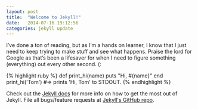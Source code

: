 ```yaml
---
layout: post
title:  "Welcome to Jekyll!"
date:   2014-07-16 19:12:56
categories: jekyll update
---
```



I’ve done a ton of reading, but as I’m a hands on learner, I know that I just need to keep trying to make stuff and see what happens. Praise the lord for Google as that’s been a lifesaver for when I need to figure something (everything) out every other second. (:




{% highlight ruby %}
def print_hi(name)
  puts "Hi, #{name}"
end
print_hi('Tom')
#=> prints 'Hi, Tom' to STDOUT.
{% endhighlight %}

Check out the [Jekyll docs][jekyll] for more info on how to get the most out of Jekyll. File all bugs/feature requests at [Jekyll's GitHub repo][jekyll-gh].

[jekyll-gh]: https://github.com/jekyll/jekyll
[jekyll]:    http://jekyllrb.com
